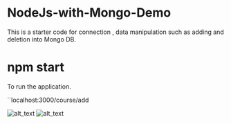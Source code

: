 # NodeJs-with-Mongo-Demo
This is a starter code for connection , data manipulation such as adding and deletion into Mongo DB.

# npm start 
To run the application.

``localhost:3000/course/add

![alt_text](https://github.com/jitunayak/NodeJs-with-Mongo-Demo/tree/master/snapshots/add.jpg)
![alt_text](https://github.com/jitunayak/NodeJs-with-Mongo-Demo/tree/master/snapshots/course_list.jpg)

